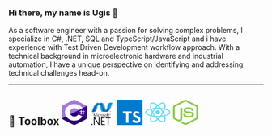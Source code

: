 ### Hi there, my name is Ugis 👋

As a software engineer with a passion for solving complex problems, I specialize in C#, .NET, SQL and TypeScript/JavaScript and i have experience with Test Driven Development workflow approach. With a technical background in microelectronic hardware and industrial automation, I have a unique perspective on identifying and addressing technical challenges head-on. 

---
🧰 Toolbox
<img src="https://github.com/ugisbaltins/ugisbaltins/blob/main/img/csharp.svg" alt="CSharp Logo" width="50" height="50"/>
<img src="https://github.com/ugisbaltins/ugisbaltins/blob/main/img/netframework.svg" alt=".NET framework Logo" width="50" height="50"/>
<img src="https://github.com/ugisbaltins/ugisbaltins/blob/main/img/typescript.svg" alt="TypeScript Logo" width="50" height="50"/>
<img src="https://github.com/ugisbaltins/ugisbaltins/blob/main/img/react.svg" alt="REACT Logo" width="50" height="50"/>
<img src="https://github.com/ugisbaltins/ugisbaltins/blob/main/img/nodejs.svg" alt="NodeJS Logo" width="50" height="50"/>
---

<!--
**ugisbaltins/ugisbaltins** is a ✨ _special_ ✨ repository because its `README.md` (this file) appears on your GitHub profile.

Here are some ideas to get you started:

- 🔭 I’m currently working on ...
- 🌱 I’m currently learning ...
- 👯 I’m looking to collaborate on ...
- 🤔 I’m looking for help with ...
- 💬 Ask me about ...
- 📫 How to reach me: ...
- 😄 Pronouns: ...
- ⚡ Fun fact: ...
-->
